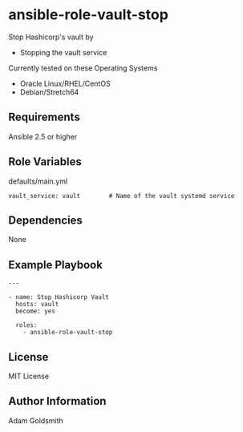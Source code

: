 # ansible-role-vault-stop

Stop Hashicorp's vault by
* Stopping the vault service

Currently tested on these Operating Systems
* Oracle Linux/RHEL/CentOS
* Debian/Stretch64

Requirements
------------

Ansible 2.5 or higher

Role Variables
--------------

defaults/main.yml
```
vault_service: vault		# Name of the vault systemd service
```

Dependencies
------------

None

Example Playbook
----------------

```
---

- name: Stop Hashicorp Vault
  hosts: vault
  become: yes

  roles:
    - ansible-role-vault-stop
```

License
-------

MIT License

Author Information
------------------

Adam Goldsmith

